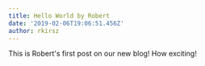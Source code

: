 ```yaml
---
title: Hello World by Robert
date: '2019-02-06T19:06:51.456Z'
author: rkirsz
---
```


This is Robert's first post on our new blog! How exciting!
